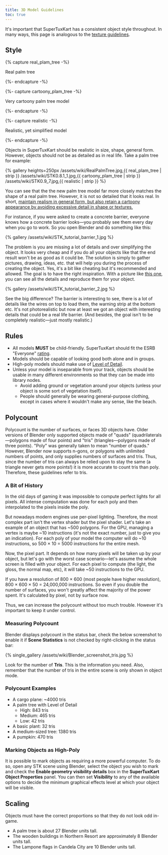```yaml
---
title: 3D Model Guidelines
toc: true
---
```

It's important that SuperTuxKart has a consistent object style throughout. In many ways, this page is analogous to the [texture guidelines](Texture_Guidelines).

## Style

{% capture real_plam_tree -%}

Real palm tree

{%- endcapture -%}

{%- capture cartoony_plam_tree -%}

Very cartoony palm tree model

{%- endcapture -%}

{%- capture realistic -%}

Realistic, yet simplified model

{%- endcapture -%}

Objects in SuperTuxKart should be realistic in size, shape, general form. However, objects should not be as detailed as in real life. Take a palm tree for example:

{% gallery heights=250px
/assets/wiki/RealPalmTree.jpg,{{ real_plam_tree | strip }}
/assets/wiki/STK0.8.1_1.jpg,{{ cartoony_plam_tree | strip }}
/assets/wiki/STK0.9_7.jpg,{{ realistic | strip }}
%}

You can see that the the new palm tree model far more closely matches the shape of a real palm tree. However, it is not so detailed that it looks real. In short, <u>maintain realism in general form, but also retain a cartoony appearance by avoiding excessive detail in shape or textures.</u>

For instance, if you were asked to create a concrete barrier, everyone knows how a concrete barrier looks—you probably see them every day when you go to work. So you open Blender and do something like this:

{% gallery
/assets/wiki/STK_tutorial_barrier_1.jpg
%}

The problem is you are missing a lot of details and over simplifying the object. It looks very cheap and if you do all your objects like that the end result won't be as good as it could be. The solution is simply to gather pictures, drawing, ideas, etc. that will help you during the process of creating the object. Yes, it's a bit like cheating but it's recommended and allowed. The goal is to have the right inspiration. With a picture like [this one](https://upload.wikimedia.org/wikipedia/commons/thumb/9/9e/BarreiraNewJersey.JPG/1280px-BarreiraNewJersey.JPG), you can see all the details and reproduce them for your object.

{% gallery
/assets/wiki/STK_tutorial_barrier_2.jpg
%}

See the big difference? The barrier is interesting to see, there is a lot of details like the wires on top to load them, the warning strip at the bottom etc. It's not photorealistic but now at least we got an object with interesting details that could be a real life barrier. (And besides, the goal isn't to be completely realistic—just mostly realistic.)

## Rules

* All models **MUST** be child-friendly. SuperTuxKart should fit the ESRB "Everyone" [rating](https://en.wikipedia.org/wiki/Entertainment_Software_Rating_Board#Ratings).
* Models should be capable of looking good both alone and in groups.
* High-poly models should make use of [Level of Detail](Level_of_Detail).
* Unless your model is inseparable from your track, objects should be usable in many different environments so that they can be made into library nodes.
    * Avoid adding ground or vegetation around your objects (unless your object is some sort of vegetation itself).
    * People should generally be wearing general-purpose clothing, except in cases where it wouldn't make any sense, like the beach.

## Polycount

Polycount is the number of surfaces, or faces 3D objects have. Older versions of Blender only supported objects made of "quads" (quadrilaterals—polygons made of four points) and "tris" (triangles—polygons made of three points). "Poly" was generally taken to mean "number of quads." However, Blender now supports n-gons, or polygons with unlimited numbers of points, and only supplies numbers of surfaces and tris. Thus, since the number of tris can always be relied upon to stay the same (a triangle never gets more points!) it is more accurate to count tris than poly. Therefore, these guidelines refer to tris.

### A Bit of History

In the old days of gaming it was impossible to compute perfect lights for all pixels. All intense computation was done for each poly and then interpolated to the pixels inside the poly.

But nowadays modern engines use per-pixel lighting. Therefore, the most complex part isn't the vertex shader but the pixel shader. Let's take an example of an object that has ~500 polygons. For the GPU, managing a vertex is maybe ~10 instructions (it's not the exact number, just to give you an indication). For each poly of your model the computer will do ~10 instructions, so 500 × 10 = 5000 instructions for the entire mesh.

Now, the pixel part. It depends on how many pixels will be taken up by your object, but let's go with the worst case scenario—let's assume the whole screen is filled with your object. For each pixel to compute (the light, the gloss, the normal map, etc), it will take ~50 instructions to the GPU.

If you have a resolution of 800 × 600 (most people have higher resolution), 800 × 600 × 50 = 24,000,000 instructions. So even if you double the number of surfaces, you won't greatly affect the majority of the power spent. It's calculated by pixel, not by surface now.

Thus, we can increase the polycount without too much trouble. However it's important to keep it under control.

### Measuring Polycount

Blender displays polycount in the status bar, check the below screenshot to enable it if **Scene Statistics** is not checked by right-clicking in the status bar:

{% single_gallery
/assets/wiki/Blender_screenshot_tris.jpg
%}

Look for the number of **Tris**. This is the information you need. Also, remember that the number of tris in the entire scene is only shown in object mode.

### Polycount Examples

* A cargo plane: ~4000 tris
* A palm tree with Level of Detail
    * High: 843 tris
    * Medium: 465 tris
    * Low: 42 tris
* A basic plant: 32 tris
* A medium-sized tree: 1380 tris
* A pumpkin: 470 tris

### Marking Objects as High-Poly

It is possible to mark objects as requiring a more powerful computer. To do so, open any STK scene using Blender, select the object you wish to mark and check the **Enable geometry visibility details** box in the **SuperTuxKart Object Properties** panel. You can then set **Visibility** to any of the available options to decide the minimum graphical effects level at which your object will be visible.

## Scaling

Objects must have the correct proportions so that they do not look odd in-game.

* A palm tree is about 27 Blender units tall.
* The wooden buildings in Northern Resort are approximately 8 Blender units tall.
* The Lampone flags in Candela City are 10 Blender units tall.
